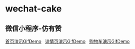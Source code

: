 # wechat-cake
微信小程序-仿有赞  
---  
[首页演示GifDemo](http://oiivm9udq.bkt.clouddn.com/demo/cake-index.gif)  
[详情页演示GifDemo](http://oiivm9udq.bkt.clouddn.com/demo/cake-detail.gif)  
[购物车演示GifDemo](http://oiivm9udq.bkt.clouddn.com/demo/cake-cart.gif)  
